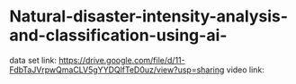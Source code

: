 # Natural-disaster-intensity-analysis-and-classification-using-ai-
data set link:
https://drive.google.com/file/d/11-FdbTaJVrpwQmaCLV5gYYDQlfTeD0uz/view?usp=sharing
video link:
